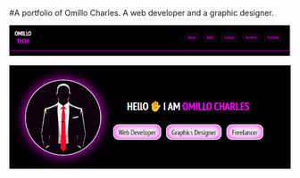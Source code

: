 #A portfolio of Omillo Charles.
A web developer and a graphic designer.

![Header Section](https://github.com/Omillo-Charles/OmilloPortfolio.github.io/blob/0f35f86e0b77417f2b13805aa7130f36d0e6f549/Screenshot%202025-03-08%20115328.png)

![Hero Section](https://github.com/Omillo-Charles/OmilloPortfolio.github.io/blob/076b736f86d9fe640898d409e0bc73c98217871f/Screenshot%202025-03-08%20115341.png)
